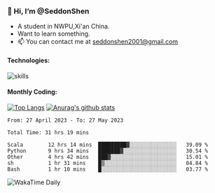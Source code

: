 ### 👋 Hi, I’m @SeddonShen
- A student in NWPU,Xi'an China.
- Want to learn something.
- 📫 You can contact me at seddonshen2001@gmail.com

#### Technologies:

![skills](https://skillicons.dev/icons?i=scala,js,html,css,bootstrap,jquery,c,cpp,cloudflare,django,docker,flask,git,github,githubactions,linux,latex,mysql,nodejs,ps,php,pr,py,raspberrypi,redis,unreal,v,vscode,vue,bash)

#### Monthly Coding:
[![Top Langs](https://github-readme-stats.vercel.app/api/top-langs?username=seddonshen&show_icons=true&locale=en&layout=compact&hide=html&langs_count=8)](https://github.com/SeddonShen/)
[![Anurag's github stats](https://github-readme-stats.vercel.app/api?username=SeddonShen&count_private=true&show_icons=true)](https://github.com/anuraghazra/github-readme-stats)
<!--START_SECTION:waka-->

```text
From: 27 April 2023 - To: 27 May 2023

Total Time: 31 hrs 19 mins

Scala        12 hrs 14 mins  █████████▓░░░░░░░░░░░░░░░   39.09 %
Python       9 hrs 34 mins   ███████▓░░░░░░░░░░░░░░░░░   30.54 %
Other        4 hrs 42 mins   ███▓░░░░░░░░░░░░░░░░░░░░░   15.01 %
sh           1 hr 31 mins    █▒░░░░░░░░░░░░░░░░░░░░░░░   04.84 %
Bash         1 hr 10 mins    █░░░░░░░░░░░░░░░░░░░░░░░░   03.77 %
```

<!--END_SECTION:waka-->

![WakaTime Daily](https://wakatime.com/share/@seddon2001/61a7e342-5f12-4fea-bf92-1fac161e97d6.svg)
<!---
SeddonShen/SeddonShen is a ✨ special ✨ repository because its `README.md` (this file) appears on your GitHub profile.
You can click the Preview link to take a look at your changes.
--->
